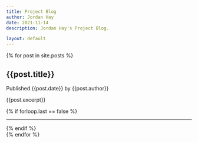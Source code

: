 ```yaml
---
title: Project Blog
author: Jordan Hay
date: 2021-11-14
description: Jordan Hay's Project Blog.

layout: default
---
```


{% for post in site.posts %}
<div class="post row" onclick="window.location='{{post.url}}'">
    <article class="col-12">
        <h2 class="post-title">{{post.title}}</h2>
        <p>Published {{post.date}} by {{post.author}}</p>
        <p class="post-content">{{post.excerpt}}</p>
        {% if forloop.last == false %}
        <hr />
        {% endif %}
    </article>
</div>
{% endfor %}